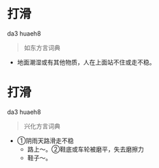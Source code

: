 # 打滑
da3 huaeh8
> 如东方言词典
- 地面潮湿或有其他物质，人在上面站不住或走不稳。

# 打滑
da3 huaeh8
> 兴化方言词典
- ①阴雨天路滑走不稳
  - 路上～。②鞋底或车轮被磨平，失去磨擦力
  - 鞋子～。
